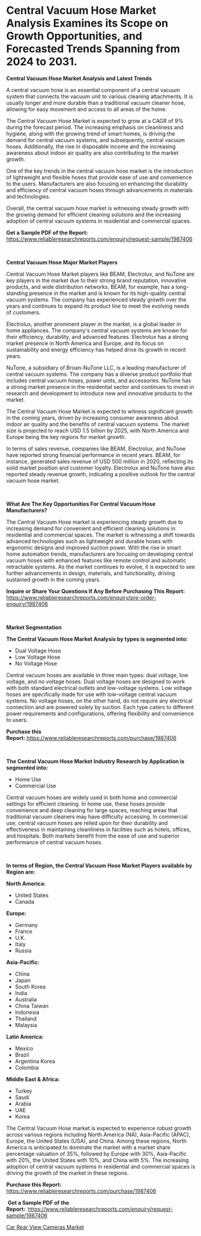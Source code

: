 <p><h1>Central Vacuum Hose Market Analysis Examines its Scope on Growth Opportunities, and Forecasted Trends Spanning from 2024 to 2031.</h1></p><p><strong>Central Vacuum Hose Market Analysis and Latest Trends</strong></p>
<p><p>A central vacuum hose is an essential component of a central vacuum system that connects the vacuum unit to various cleaning attachments. It is usually longer and more durable than a traditional vacuum cleaner hose, allowing for easy movement and access to all areas of the home.</p><p>The Central Vacuum Hose Market is expected to grow at a CAGR of 9% during the forecast period. The increasing emphasis on cleanliness and hygiene, along with the growing trend of smart homes, is driving the demand for central vacuum systems, and subsequently, central vacuum hoses. Additionally, the rise in disposable income and the increasing awareness about indoor air quality are also contributing to the market growth.</p><p>One of the key trends in the central vacuum hose market is the introduction of lightweight and flexible hoses that provide ease of use and convenience to the users. Manufacturers are also focusing on enhancing the durability and efficiency of central vacuum hoses through advancements in materials and technologies.</p><p>Overall, the central vacuum hose market is witnessing steady growth with the growing demand for efficient cleaning solutions and the increasing adoption of central vacuum systems in residential and commercial spaces.</p></p>
<p><strong>Get a Sample PDF of the Report:&nbsp;</strong> <a href="https://www.reliableresearchreports.com/enquiry/request-sample/1987406">https://www.reliableresearchreports.com/enquiry/request-sample/1987406</a></p>
<p>&nbsp;</p>
<p><strong>Central Vacuum Hose Major Market Players</strong></p>
<p><p>Central Vacuum Hose Market players like BEAM, Electrolux, and NuTone are key players in the market due to their strong brand reputation, innovative products, and wide distribution networks. BEAM, for example, has a long-standing presence in the market and is known for its high-quality central vacuum systems. The company has experienced steady growth over the years and continues to expand its product line to meet the evolving needs of customers.</p><p>Electrolux, another prominent player in the market, is a global leader in home appliances. The company's central vacuum systems are known for their efficiency, durability, and advanced features. Electrolux has a strong market presence in North America and Europe, and its focus on sustainability and energy efficiency has helped drive its growth in recent years.</p><p>NuTone, a subsidiary of Broan-NuTone LLC, is a leading manufacturer of central vacuum systems. The company has a diverse product portfolio that includes central vacuum hoses, power units, and accessories. NuTone has a strong market presence in the residential sector and continues to invest in research and development to introduce new and innovative products to the market.</p><p>The Central Vacuum Hose Market is expected to witness significant growth in the coming years, driven by increasing consumer awareness about indoor air quality and the benefits of central vacuum systems. The market size is projected to reach USD 1.5 billion by 2025, with North America and Europe being the key regions for market growth.</p><p>In terms of sales revenue, companies like BEAM, Electrolux, and NuTone have reported strong financial performance in recent years. BEAM, for instance, generated sales revenue of USD 500 million in 2020, reflecting its solid market position and customer loyalty. Electrolux and NuTone have also reported steady revenue growth, indicating a positive outlook for the central vacuum hose market.</p></p>
<p>&nbsp;</p>
<p><strong>What Are The Key Opportunities For Central Vacuum Hose Manufacturers?</strong></p>
<p><p>The Central Vacuum Hose market is experiencing steady growth due to increasing demand for convenient and efficient cleaning solutions in residential and commercial spaces. The market is witnessing a shift towards advanced technologies such as lightweight and durable hoses with ergonomic designs and improved suction power. With the rise in smart home automation trends, manufacturers are focusing on developing central vacuum hoses with enhanced features like remote control and automatic retractable systems. As the market continues to evolve, it is expected to see further advancements in design, materials, and functionality, driving sustained growth in the coming years.</p></p>
<p><strong>Inquire or Share Your Questions If Any Before Purchasing This Report:</strong> <a href="https://www.reliableresearchreports.com/enquiry/pre-order-enquiry/1987406">https://www.reliableresearchreports.com/enquiry/pre-order-enquiry/1987406</a></p>
<p>&nbsp;</p>
<p><strong>Market Segmentation</strong></p>
<p><strong>The Central Vacuum Hose Market Analysis by types is segmented into:</strong></p>
<p><ul><li>Dual Voltage Hose</li><li>Low Voltage Hose</li><li>No Voltage Hose</li></ul></p>
<p><p>Central vacuum hoses are available in three main types: dual voltage, low voltage, and no voltage hoses. Dual voltage hoses are designed to work with both standard electrical outlets and low-voltage systems. Low voltage hoses are specifically made for use with low-voltage central vacuum systems. No voltage hoses, on the other hand, do not require any electrical connection and are powered solely by suction. Each type caters to different power requirements and configurations, offering flexibility and convenience to users.</p></p>
<p><strong>Purchase this Report:&nbsp;</strong><a href="https://www.reliableresearchreports.com/purchase/1987406">https://www.reliableresearchreports.com/purchase/1987406</a></p>
<p>&nbsp;</p>
<p><strong>The Central Vacuum Hose Market Industry Research by Application is segmented into:</strong></p>
<p><ul><li>Home Use</li><li>Commercial Use</li></ul></p>
<p><p>Central vacuum hoses are widely used in both home and commercial settings for efficient cleaning. In home use, these hoses provide convenience and deep cleaning for large spaces, reaching areas that traditional vacuum cleaners may have difficulty accessing. In commercial use, central vacuum hoses are relied upon for their durability and effectiveness in maintaining cleanliness in facilities such as hotels, offices, and hospitals. Both markets benefit from the ease of use and superior performance of central vacuum hoses.</p></p>
<p>&nbsp;</p>
<p><strong>In terms of Region, the Central Vacuum Hose Market Players available by Region are:</strong></p>
<p>
    <p> <strong> North America: </strong>
        <ul>
            <li>United States</li>
            <li>Canada</li>
        </ul>
        </p> 
    <p> <strong> Europe: </strong>
        <ul>
            <li>Germany</li>
            <li>France</li>
            <li>U.K.</li>
            <li>Italy</li>
            <li>Russia</li>
        </ul>
        </p> 
    <p> <strong> Asia-Pacific: </strong>
        <ul>
            <li>China</li>
            <li>Japan</li>
            <li>South Korea</li>
            <li>India</li>
            <li>Australia</li>
            <li>China Taiwan</li>
            <li>Indonesia</li>
            <li>Thailand</li>
            <li>Malaysia</li>
        </ul>
        </p> 
    <p> <strong> Latin America: </strong>
        <ul>
            <li>Mexico</li>
            <li>Brazil</li>
            <li>Argentina Korea</li>
            <li>Colombia</li>
        </ul>
        </p> 
    <p> <strong> Middle East & Africa: </strong>
        <ul>
            <li>Turkey</li>
            <li>Saudi</li>
            <li>Arabia</li>
            <li>UAE</li>
            <li>Korea</li>
        </ul>
    </p>
    </p>
<p><p>The Central Vacuum Hose market is expected to experience robust growth across various regions including North America (NA), Asia-Pacific (APAC), Europe, the United States (USA), and China. Among these regions, North America is anticipated to dominate the market with a market share percentage valuation of 35%, followed by Europe with 30%, Asia-Pacific with 20%, the United States with 10%, and China with 5%. The increasing adoption of central vacuum systems in residential and commercial spaces is driving the growth of the market in these regions.</p></p>
<p><strong>Purchase this Report: </strong><a href="https://www.reliableresearchreports.com/purchase/1987406">https://www.reliableresearchreports.com/purchase/1987406</a></p>
<p>&nbsp;<strong>Get a Sample PDF of the Report:&nbsp;&nbsp;</strong><a href="https://www.reliableresearchreports.com/enquiry/request-sample/1987406">https://www.reliableresearchreports.com/enquiry/request-sample/1987406</a></p>
<p><strong></strong></p>
<p><p><a href="https://iodized-pantydraco-05c.notion.site/Car-Rear-View-Cameras-Market-Dynamics-2024-2031-Also-about-Its-Market-Trends-Projections-and-Oppo-0da722136b2c4715af43c68088453960">Car Rear View Cameras Market</a></p></p>